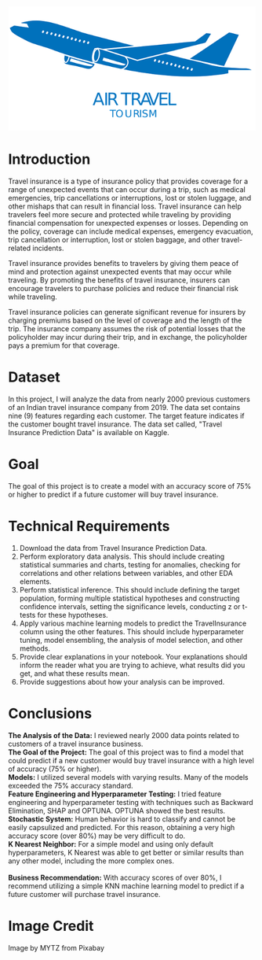 ![Alt_Text](https://github.com/KevinNourian/Insurance/blob/main/Images/air-2640661_640.png)
# Introduction
Travel insurance is a type of insurance policy that provides coverage for a range of unexpected events that can occur during a trip, such as medical emergencies, trip cancellations or interruptions, lost or stolen luggage, and other mishaps that can result in financial loss. Travel insurance can help travelers feel more secure and protected while traveling by providing financial compensation for unexpected expenses or losses. Depending on the policy, coverage can include medical expenses, emergency evacuation, trip cancellation or interruption, lost or stolen baggage, and other travel-related incidents.

Travel insurance provides benefits to travelers by giving them peace of mind and protection against unexpected events that may occur while traveling. By promoting the benefits of travel insurance, insurers can encourage travelers to purchase policies and reduce their financial risk while traveling.

Travel insurance policies can generate significant revenue for insurers by charging premiums based on the level of coverage and the length of the trip. The insurance company assumes the risk of potential losses that the policyholder may incur during their trip, and in exchange, the policyholder pays a premium for that coverage.

# Dataset
In this project, I will analyze the data from nearly 2000 previous customers of an Indian travel insurance company from 2019. The data set contains nine (9) features regarding each customer. The target feature indicates if the customer bought travel insurance. The data set called, "Travel Insurance Prediction Data" is available on Kaggle.

# Goal
The goal of this project is to create a model with an accuracy score of 75% or higher to predict if a future customer will buy travel insurance.

# Technical Requirements
1. Download the data from Travel Insurance Prediction Data.
2. Perform exploratory data analysis. This should include creating statistical summaries and charts, testing for anomalies, checking for correlations and other relations between variables, and other EDA elements.
3. Perform statistical inference. This should include defining the target population, forming multiple statistical hypotheses and constructing confidence intervals, setting the significance levels, conducting z or t-tests for these hypotheses.
4. Apply various machine learning models to predict the TravelInsurance column using the other features. This should include hyperparameter tuning, model ensembling, the analysis of model selection, and other methods.
5. Provide clear explanations in your notebook. Your explanations should inform the reader what you are trying to achieve, what results did you get, and what these results mean.
6. Provide suggestions about how your analysis can be improved.

# Conclusions
**The Analysis of the Data:** I reviewed nearly 2000 data points related to customers of a travel insurance business. <br>
**The Goal of the Project:** The goal of this project was to find a model that could predict if a new customer would buy travel insurance with a high level of accuracy (75% or higher).<br>
**Models:** I utilized several models with varying results. Many of the models exceeded the 75% accuracy standard. <br>
**Feature Engineering and Hyperparameter Testing:** I tried feature engineering and hyperparameter testing with techniques such as Backward Elimination, SHAP and OPTUNA. OPTUNA showed the best results.<br>
**Stochastic System:** Human behavior is hard to classify and cannot be easily capsulized and predicted. For this reason, obtaining a very high accuracy score (over 80%) may be very difficult to do.<br>
**K Nearest Neighbor:** For a simple model and using only default hyperparameters, K Nearest was able to get better or similar results than any other model, including the more complex ones.<br>  
**Business Recommendation:** With accuracy scores of over 80%, I recommend utilizing a simple KNN machine learning model to predict if a future customer will purchase travel insurance.<br> 

# Image Credit
Image by MYTZ from Pixabay
